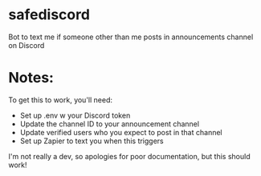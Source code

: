 # safediscord
Bot to text me if someone other than me posts in announcements channel on Discord

# Notes:
To get this to work, you'll need:
- Set up .env w your Discord token
- Update the channel ID to your announcement channel
- Update verified users who you expect to post in that channel
- Set up Zapier to text you when this triggers

I'm not really a dev, so apologies for poor documentation, but this should work!
